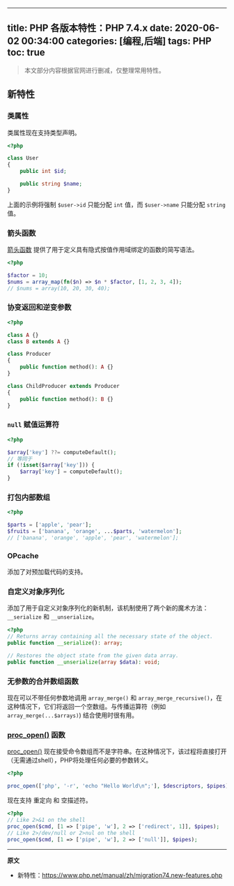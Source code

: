 ----
title: PHP 各版本特性：PHP 7.4.x
date: 2020-06-02 00:34:00
categories: [编程,后端]
tags: PHP
toc: true
----

> 本文部分内容根据官网进行删减，仅整理常用特性。

## 新特性

### 类属性

类属性现在支持类型声明。

```php
<?php

class User
{
    public int $id;

    public string $name;
}
```

<!-- more -->

上面的示例将强制 `$user->id` 只能分配 `int` 值，而 `$user->name` 只能分配 `string` 值。

### 箭头函数

[箭头函数](https://www.php.net/manual/zh/functions.arrow.php) 提供了用于定义具有隐式按值作用域绑定的函数的简写语法。

```php
<?php

$factor = 10;
$nums = array_map(fn($n) => $n * $factor, [1, 2, 3, 4]);
// $nums = array(10, 20, 30, 40);
```

### 协变返回和逆变参数

```php
<?php

class A {}
class B extends A {}

class Producer
{
    public function method(): A {}
}

class ChildProducer extends Producer
{
    public function method(): B {}
}
```

### `null` 赋值运算符

```php
<?php

$array['key'] ??= computeDefault();
// 等同于
if (!isset($array['key'])) {
    $array['key'] = computeDefault();
}
```

### 打包内部数组

```php
<?php

$parts = ['apple', 'pear'];
$fruits = ['banana', 'orange', ...$parts, 'watermelon'];
// ['banana', 'orange', 'apple', 'pear', 'watermelon'];
```

### OPcache

添加了对预加载代码的支持。

### 自定义对象序列化

添加了用于自定义对象序列化的新机制，该机制使用了两个新的魔术方法：`__serialize` 和 `__unserialize`。

```php
<?php
// Returns array containing all the necessary state of the object.
public function __serialize(): array;

// Restores the object state from the given data array.
public function __unserialize(array $data): void;
```

### 无参数的合并数组函数

现在可以不带任何参数地调用 `array_merge()` 和 `array_merge_recursive()`，在这种情况下，它们将返回一个空数组。与传播运算符（例如 `array_merge(...$arrays)`) 结合使用时很有用。

### [proc_open()](https://www.php.net/manual/zh/function.proc-open.php) 函数

[proc_open()](https://www.php.net/manual/zh/function.proc-open.php) 现在接受命令数组而不是字符串。在这种情况下，该过程将直接打开（无需通过shell），PHP将处理任何必要的参数转义。

```php
<?php

proc_open(['php', '-r', 'echo "Hello World\n";'], $descriptors, $pipes);
```

现在支持 重定向 和 空描述符。

```php
<?php
// Like 2>&1 on the shell
proc_open($cmd, [1 => ['pipe', 'w'], 2 => ['redirect', 1]], $pipes);
// Like 2>/dev/null or 2>nul on the shell
proc_open($cmd, [1 => ['pipe', 'w'], 2 => ['null']], $pipes);
```

----

**原文**

- 新特性：https://www.php.net/manual/zh/migration74.new-features.php